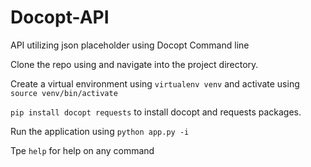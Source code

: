 # Docopt-API
API utilizing json placeholder using Docopt Command line

Clone the repo using and navigate into the project directory.

Create a virtual environment using `virtualenv venv` and activate using `source venv/bin/activate`

`pip install docopt requests` to install docopt and requests packages.

Run the application using   `python app.py -i`

Tpe `help` for help on any command
